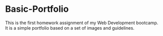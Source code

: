 # Basic-Portfolio

This is the first homework assignment of my Web Development bootcamp. It is a simple portfolio based on a set of images and guidelines. 
